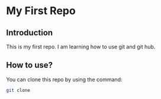 # My First Repo

## Introduction

This is my first repo. I am learning how to use git and git hub.

## How to use?

You can clone this repo by using the command:

```bash
git clone
```

